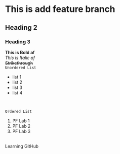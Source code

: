 # This is add feature branch
## Heading 2
### Heading 3
**This is Bold af**
<br/>
_This is Italic af_
<br/>
~~Strikethrough~~
<br/>
`Unordered List`
<br/>
- list 1
- list 2
- list 3
- list 4
<br/>

`Ordered List`

1. PF Lab 1
2. PF Lab 2
3. PF Lab 3
<br/>
Learning GitHub
